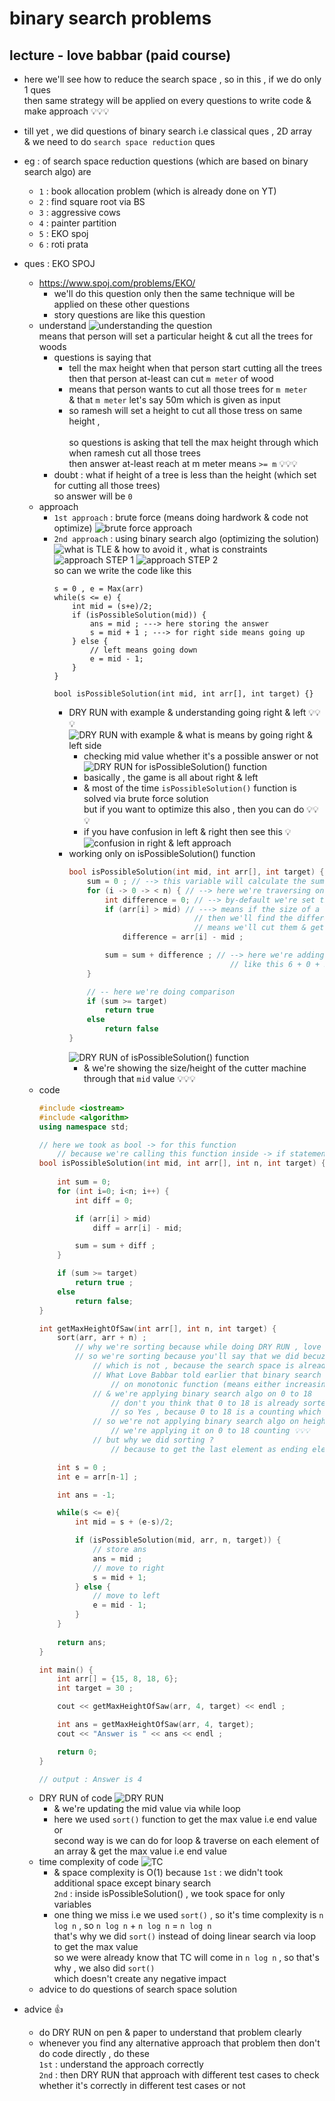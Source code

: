 # binary search problems 

## lecture - love babbar (paid course)

- here we'll see how to reduce the search space , so in this , if we do only 1 ques <br>
    then same strategy will be applied on every questions to write code & make approach 💡💡💡

- till yet , we did questions of binary search i.e classical ques , 2D array <br>
    & we need to do `search space reduction` ques

- eg : of search space reduction questions (which are based on binary search algo) are 
    - `1` : book allocation problem (which is already done on YT)
    - `2` : find square root via BS
    - `3` : aggressive cows
    - `4` : painter partition
    - `5` : EKO spoj
    - `6` : roti prata

- ques : EKO SPOJ
    - https://www.spoj.com/problems/EKO/
        - we'll do this question only then the same technique will be applied on these other questions
        - story questions are like this question  
    - understand 
        ![understanding the question](../../notes-pics/16-3-lecture/love-babbar/lecture-16-3-0.png) <br>
            means that person will set a particular height & cut all the trees for woods
        - questions is saying that 
            - tell the max height when that person start cutting all the trees <br>
                then that person at-least can cut `m meter` of wood 
            - means that person wants to cut all those trees for `m meter` <br>
                & that `m meter` let's say 50m which is given as input <br> 
            - so ramesh will set a height to cut all those tress on same height ,<br>  
                so questions is asking that tell the max height through which when ramesh cut all those trees <br>
                then answer at-least reach at m meter means `>= m` 💡💡💡
        - doubt : what if height of a tree is less than the height (which set for cutting all those trees) <br> 
            so answer will be `0` 
    - approach
        - `1st approach` : brute force (means doing hardwork & code not optimize)
            ![brute force approach](../../notes-pics/16-3-lecture/love-babbar/lecture-16-3-1.png) <br>
        - `2nd approach` : using binary search algo (optimizing the solution)
            ![what is TLE & how to avoid it , what is constraints](../../notes-pics/16-3-lecture/love-babbar/lecture-16-3-2.png) 
            ![approach STEP 1](../../notes-pics/16-3-lecture/love-babbar/lecture-16-3-3.png) 
            ![approach STEP 2](../../notes-pics/16-3-lecture/love-babbar/lecture-16-3-4.png) <br>
            so can we write the code like this 
            ```
            s = 0 , e = Max(arr)
            while(s <= e) {
                int mid = (s+e)/2;
                if (isPossibleSolution(mid)) {
                    ans = mid ; ---> here storing the answer
                    s = mid + 1 ; ---> for right side means going up
                } else {
                    // left means going down
                    e = mid - 1;
                }
            }

            bool isPossibleSolution(int mid, int arr[], int target) {}
            ```
            - DRY RUN with example & understanding going right & left 💡💡💡
                ![DRY RUN with example & what is means by going right & left side](../../notes-pics/16-3-lecture/love-babbar/lecture-16-3-5.png) 
                - checking mid value whether it's a possible answer or not
                    ![DRY RUN for isPossibleSolution() function](../../notes-pics/16-3-lecture/love-babbar/lecture-16-3-6.png) 
                - basically , the game is all about right & left 
                - & most of the time `isPossibleSolution()` function is solved via brute force solution <br>
                    but if you want to optimize this also , then you can do 💡💡💡
                - if you have confusion in left & right then see this 💡
                    ![confusion in right & left approach](../../notes-pics/16-3-lecture/love-babbar/lecture-16-3-7.png) 
            - working only on isPossibleSolution() function
                ```cpp
                bool isPossibleSolution(int mid, int arr[], int target) {
                    sum = 0 ; // --> this variable will calculate the sum
                    for (i -> 0 -> < n) { // --> here we're traversing on each tree
                        int difference = 0; // --> by-default we're set the difference as 0
                        if (arr[i] > mid) // ---> means if the size of a tree is bigger than the size of our cutter machine
                                            // then we'll find the difference means do subtraction 💡💡💡 
                                            // means we'll cut them & get the difference like 6 , 0 , 9 & then 0 getting in the example
                            difference = arr[i] - mid ;

                        sum = sum + difference ; // --> here we're adding all those differences which we're getting 
                                                    // like this 6 + 0 + 9 + 0 = 15
                    }

                    // -- here we're doing comparison
                    if (sum >= target)
                        return true
                    else 
                        return false
                }
                ```
                ![DRY RUN of isPossibleSolution() function](../../notes-pics/16-3-lecture/love-babbar/lecture-16-3-8.png) 
                - & we're showing the size/height of the cutter machine through that `mid` value 💡💡💡 
    - code
        ```cpp
        #include <iostream>
        #include <algorithm>
        using namespace std;

        // here we took as bool -> for this function
            // because we're calling this function inside -> if statement
        bool isPossibleSolution(int mid, int arr[], int n, int target) {
            
            int sum = 0;
            for (int i=0; i<n; i++) {
                int diff = 0;

                if (arr[i] > mid) 
                    diff = arr[i] - mid;

                sum = sum + diff ;
            }

            if (sum >= target) 
                return true ;
            else 
                return false;
        }

        int getMaxHeightOfSaw(int arr[], int n, int target) {
            sort(arr, arr + n) ;
                // why we're sorting because while doing DRY RUN , love babbar didn't told about this ✅
                // so we're sorting because you'll say that we did becuz we're using binary search
                    // which is not , because the search space is already sorted
                    // What Love Babbar told earlier that binary search algo will be applied 
                        // on monotonic function (means either increasing or decreasing)
                    // & we're applying binary search algo on 0 to 18
                        // don't you think that 0 to 18 is already sorted or not ?
                        // so Yes , because 0 to 18 is a counting which is already sorted
                    // so we're not applying binary search algo on height of all the trees 
                        // we're applying it on 0 to 18 counting 💡💡💡
                    // but why we did sorting ? 
                        // because to get the last element as ending element that's it 

            int s = 0 ;
            int e = arr[n-1] ;

            int ans = -1;

            while(s <= e){
                int mid = s + (e-s)/2;

                if (isPossibleSolution(mid, arr, n, target)) {
                    // store ans
                    ans = mid ;
                    // move to right
                    s = mid + 1;
                } else {
                    // move to left
                    e = mid - 1;
                }
            }
            
            return ans;
        }

        int main() {
            int arr[] = {15, 8, 18, 6};
            int target = 30 ;

            cout << getMaxHeightOfSaw(arr, 4, target) << endl ;

            int ans = getMaxHeightOfSaw(arr, 4, target);
            cout << "Answer is " << ans << endl ;

            return 0;
        }

        // output : Answer is 4
        ```
    - DRY RUN of code
        ![DRY RUN](../../notes-pics/16-3-lecture/love-babbar/lecture-16-3-9.png) 
        - & we're updating the mid value via while loop
        - here we used `sort()` function to get the max value i.e end value or <br>
            second way is we can do for loop & traverse on each element of an array & get the max value i.e end value 
    - time complexity of code
        ![TC](../../notes-pics/16-3-lecture/love-babbar/lecture-16-3-10.png) 
        - & space complexity is O(1) because `1st` : we didn't took additional space except binary search <br>
            `2nd` : inside isPossibleSolution() , we took space for only variables 
        - one thing we miss i.e we used `sort()` , so it's time complexity is `n log n` , so `n log n` + `n log n` = `n log n` <br> 
            that's why we did `sort()` instead of doing linear search via loop to get the max value <br>
            so we were already know that TC will come in `n log n` , so that's why , we also did `sort()` <br>
            which doesn't create any negative impact
    - advice to do questions of search space solution

- advice 👍
    - do DRY RUN on pen & paper to understand that problem clearly 
    - whenever you find any alternative approach that problem then don't do code directly , do these  <br>
        `1st` : understand the approach correctly <br>
        `2nd` : then DRY RUN that approach with different test cases to check whether it's correctly in different test cases or not
            

